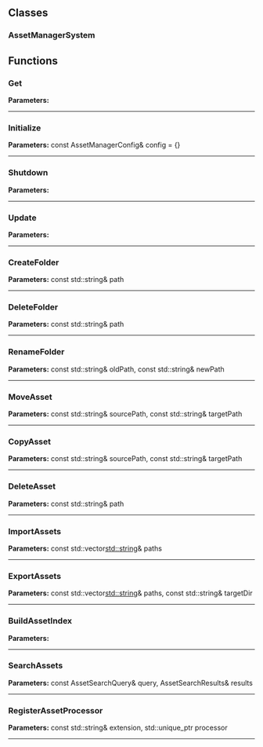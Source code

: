 
## Classes

### AssetManagerSystem




## Functions

### Get



**Parameters:** 

---

### Initialize



**Parameters:** const AssetManagerConfig& config = {}

---

### Shutdown



**Parameters:** 

---

### Update



**Parameters:** 

---

### CreateFolder



**Parameters:** const std::string& path

---

### DeleteFolder



**Parameters:** const std::string& path

---

### RenameFolder



**Parameters:** const std::string& oldPath, const std::string& newPath

---

### MoveAsset



**Parameters:** const std::string& sourcePath, const std::string& targetPath

---

### CopyAsset



**Parameters:** const std::string& sourcePath, const std::string& targetPath

---

### DeleteAsset



**Parameters:** const std::string& path

---

### ImportAssets



**Parameters:** const std::vector<std::string>& paths

---

### ExportAssets



**Parameters:** const std::vector<std::string>& paths, const std::string& targetDir

---

### BuildAssetIndex



**Parameters:** 

---

### SearchAssets



**Parameters:** const AssetSearchQuery& query, AssetSearchResults& results

---

### RegisterAssetProcessor



**Parameters:** const std::string& extension, 
                              std::unique_ptr<IAssetProcessor> processor

---
